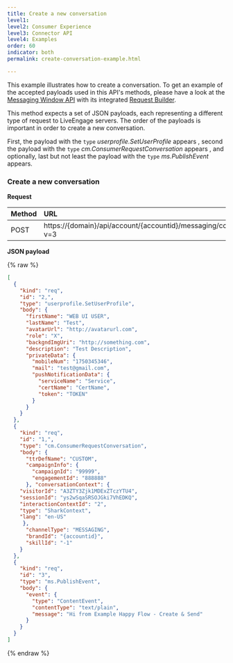 ```yaml
---
title: Create a new conversation
level1:
level2: Consumer Experience
level3: Connector API
level4: Examples
order: 60
indicator: both
permalink: create-conversation-example.html

---
```


This example illustrates how to create a conversation. To get an example of the accepted payloads used in this API's methods, please have a look at the [Messaging Window API](https://developers.liveperson.com/consumer-int-overview.html) with its integrated [Request Builder](https://developers.liveperson.com/consumer-int-msg-reqs.html).

This method expects a set of JSON payloads, each representing a different type of request to LiveEngage servers. The order of the payloads is important in order to create a new conversation.

First, the payload with the `type` _userprofile.SetUserProfile_ appears , second the payload with the `type` _cm.ConsumerRequestConversation_ appears , and optionally, last but not least the payload with the `type` _ms.PublishEvent_ appears.

### Create a new conversation

**Request**

| Method | URL  |
| :--- | :--- |
| POST | https://{domain}/api/account/{accountid}/messaging/consumer/conversation?v=3 |

**JSON payload**

{% raw %}
```json
[
  {
    "kind": "req",
    "id": "2,",
    "type": "userprofile.SetUserProfile",
    "body": {
      "firstName": "WEB UI USER",
      "lastName": "Test",
      "avatarUrl": "http://avatarurl.com",
      "role": "X",
      "backgndImgUri": "http://something.com",
      "description": "Test Description",
      "privateData": {
        "mobileNum": "1750345346",
        "mail": "test@gmail.com",
        "pushNotificationData": {
          "serviceName": "Service",
          "certName": "CertName",
          "token": "TOKEN"
        }
      }
    }
  },
  {
    "kind": "req",
    "id": "1,",
    "type": "cm.ConsumerRequestConversation",
    "body": {
      "ttrDefName": "CUSTOM",
      "campaignInfo": {
        "campaignId": "99999",
        "engagementId": "888888"
      }, "conversationContext": {
    "visitorId": "A3ZTY3Zjk1MDExZTczYTU4",
    "sessionId": "ys2wSqaSRSOJGki7VhEDKQ",
    "interactionContextId": "2",
    "type": "SharkContext",
    "lang": "en-US"
     },
      "channelType": "MESSAGING",
      "brandId": "{accountid}",
      "skillId": "-1"
    }
  },
  {
    "kind": "req",
    "id": "3",
    "type": "ms.PublishEvent",
    "body": {
      "event": {
        "type": "ContentEvent",
        "contentType": "text/plain",
        "message": "Hi from Example Happy Flow - Create & Send"
      }
    }
  }
]
```
{% endraw %}

